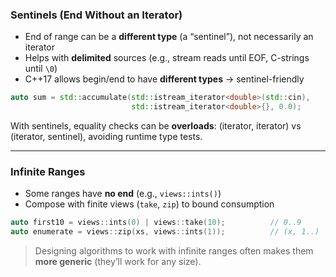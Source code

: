 ### Sentinels (End Without an Iterator)
- End of range can be a **different type** (a “sentinel”), not necessarily an iterator
- Helps with **delimited** sources (e.g., stream reads until EOF, C-strings until `\0`)
- C++17 allows begin/end to have **different types** → sentinel-friendly

```cpp
auto sum = std::accumulate(std::istream_iterator<double>(std::cin),
                           std::istream_iterator<double>{}, 0.0);
```

With sentinels, equality checks can be **overloads**: (iterator, iterator) vs (iterator, sentinel), avoiding runtime type tests.

---

### Infinite Ranges
- Some ranges have **no end** (e.g., `views::ints()`)
- Compose with finite views (`take`, `zip`) to bound consumption

```cpp
auto first10 = views::ints(0) | views::take(10);          // 0..9
auto enumerate = views::zip(xs, views::ints(1));          // (x, 1..)
```

> Designing algorithms to work with infinite ranges often makes them **more generic** (they’ll work for any size).

